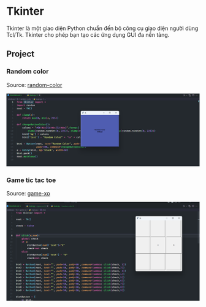 # Tkinter
Tkinter là một giao diện Python chuẩn đến bộ công cụ giao diện người dùng Tcl/Tk. Tkinter cho phép bạn tạo các ứng dụng GUI đa nền tảng.

## Project

### Random color

Source: [random-color](random-color)

![demo](random-color/demo.png)

### Game tic tac toe

Source: [game-xo](game-xo)

![Alt text](game-xo/demo.png)